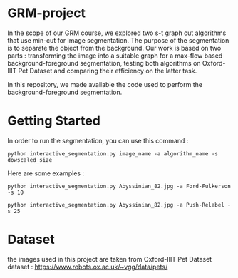 # GRM-project

In the scope of our GRM course, we explored two s-t graph cut algorithms that use min-cut for image segmentation. The purpose of the segmentation is to separate the object from the background. Our work is based on two parts : transforming the image into a suitable graph for a max-flow based background-foreground segmentation, testing both algorithms on Oxford-IIIT Pet Dataset and comparing their efficiency on the latter task. 


In this repository, we made available the code used to perform the background-foreground segmentation. 

# Getting Started 


In order to run the segmentation, you can use this command : 
```
python interactive_segmentation.py image_name -a algorithm_name -s dowscaled_size 
```

Here are some examples : 
```
python interactive_segmentation.py Abyssinian_82.jpg -a Ford-Fulkerson -s 10
```

```
python interactive_segmentation.py Abyssinian_82.jpg -a Push-Relabel -s 25
```



# Dataset 

the images used in this project are taken from Oxford-IIIT Pet Dataset dataset : https://www.robots.ox.ac.uk/~vgg/data/pets/

